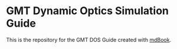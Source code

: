 # GMT Dynamic Optics Simulation Guide

This is the repository for the GMT DOS Guide created with [mdBook](https://github.com/rust-lang/mdBook).

